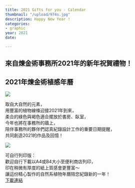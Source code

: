 ```yaml
---
title: 2021 Gifts for you - Calendar
thumbnail: "/upload/974s.jpg"
description: Happy New Year !
categories:
- graphic
year: 2021
date: 

---
```

## 來自煉金術事務所2021年的新年祝賀禮物！

## **2021年煉金術植感年曆**

![](https://i.imgur.com/XmgqqpR.jpg)

取自大自然的元素，  
用豐富的植物線條迎接2021年到來，  
柔合的綠色與褐色適合擺放於書房、臥室，  
今年也將在事務所的牆上，  
陪伴事務所的夥伴們認真紀錄設計工作的重要日期提醒，  
共同創造2021的作品及回憶！

![](https://i.imgur.com/9SG2lsn.jpg)

可自行列印版：  
歡迎自行下載以A4或B4大小至便利商店列印，  
印在稍微有厚度的紙上質感會更豐富～  
讓這份精心製作的自然系植物年曆陪您紀錄新的一年！  
[下載連結](https://drive.google.com/file/d/1naQrhm82qnfAp_s0gWIcvjDEEC5pMlCb/view?usp=sharing)